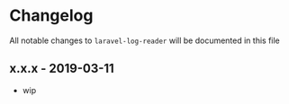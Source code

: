 # Changelog

All notable changes to `laravel-log-reader` will be documented in this file

## x.x.x - 2019-03-11

- wip
